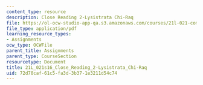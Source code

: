 ```yaml
---
content_type: resource
description: Close Reading 2-Lysistrata Chi-Raq
file: https://ol-ocw-studio-app-qa.s3.amazonaws.com/courses/21l-021-comedy-spring-2016/72d70caf61c5fa3d3b371e3211d54c74_21L_021s16_Close_Reading_2-Lysistrata_Chi-Raq.pdf
file_type: application/pdf
learning_resource_types:
- Assignments
ocw_type: OCWFile
parent_title: Assignments
parent_type: CourseSection
resourcetype: Document
title: 21L_021s16_Close_Reading_2-Lysistrata_Chi-Raq
uid: 72d70caf-61c5-fa3d-3b37-1e3211d54c74
---
```

